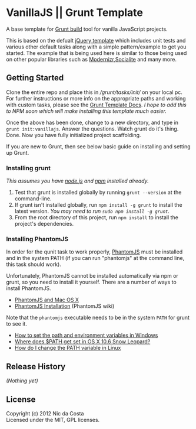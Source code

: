 # VanillaJS || Grunt Template

A base template for [Grunt build](https://github.com/cowboy/grunt) tool for vanilla JavaScript projects. 

This is based on the defualt [jQuery template](https://github.com/cowboy/grunt/tree/master/tasks/init/jquery) which includes unit tests and various other default tasks along with a simple
pattern/example to get you started. The example that is being used here is similar to those being used on other
popular libraries such as [Modernizr](https://github.com/Modernizr/Modernizr),[Socialite](https://github.com/dbushell/Socialite) and many more. 

## Getting Started
Clone the entire repo and place this in _/grunt/tasks/init/_ on your local pc. For further instructions or more info on the appropriate paths
and working with custom tasks, please see the [Grunt Template Docs](https://github.com/cowboy/grunt/blob/master/docs/task_init.md#creating-custom-templates).
_I hope to add this to NPM soon which will make installing this template much easier._

Once the above has been done, change to a new directory, and type in `grunt init:vanillajs`. Answer the questions. Watch grunt do it's thing. Done. Now you have fully initialized project scaffolding.

If you are new to Grunt, then see below basic guide on installing and setting up Grunt.

### Installing grunt
_This assumes you have [node.js](http://nodejs.org/) and [npm](http://npmjs.org/) installed already._

1. Test that grunt is installed globally by running `grunt --version` at the command-line.
1. If grunt isn't installed globally, run `npm install -g grunt` to install the latest version. _You may need to run `sudo npm install -g grunt`._
1. From the root directory of this project, run `npm install` to install the project's dependencies.

### Installing PhantomJS

In order for the qunit task to work properly, [PhantomJS](http://www.phantomjs.org/) must be installed and in the system PATH (if you can run "phantomjs" at the command line, this task should work).

Unfortunately, PhantomJS cannot be installed automatically via npm or grunt, so you need to install it yourself. There are a number of ways to install PhantomJS.

* [PhantomJS and Mac OS X](http://ariya.ofilabs.com/2012/02/phantomjs-and-mac-os-x.html)
* [PhantomJS Installation](http://code.google.com/p/phantomjs/wiki/Installation) (PhantomJS wiki)

Note that the `phantomjs` executable needs to be in the system `PATH` for grunt to see it.

* [How to set the path and environment variables in Windows](http://www.computerhope.com/issues/ch000549.htm)
* [Where does $PATH get set in OS X 10.6 Snow Leopard?](http://superuser.com/questions/69130/where-does-path-get-set-in-os-x-10-6-snow-leopard)
* [How do I change the PATH variable in Linux](https://www.google.com/search?q=How+do+I+change+the+PATH+variable+in+Linux)

## Release History
_(Nothing yet)_

## License
Copyright (c) 2012 Nic da Costa  
Licensed under the MIT, GPL licenses.
